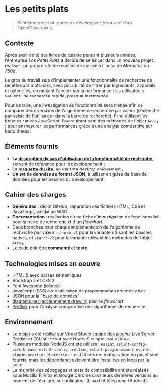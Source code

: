 # Les petits plats

> Septième projet du parcours _développeur front-end_ chez OpenClassrooms.

## Contexte

Après avoir édité des livres de cuisine pendant plusieurs années, l’entreprise _Les Petits Plats_ a décidé de se lancer dans un nouveau projet : réaliser son propre site de recettes de cuisine à l’instar de _Marmiton_ ou _750g_.

Le gros du travail sera d'implémenter une fonctionnalité de recherche de recettes par mots-clés, avec possibilité de filtrer par ingrédients, appareils et ustensiles, en mettant l'accent sur la performance : les utilisateurs veulent une recherche rapide, presque instantanée.

Pour ce faire, une investigation de fonctionnalité sera menée afin de comparer deux versions de l'algorithme de recherche par valeur (déclenché par saisie de l'utilisateur dans la barre de recherche), l'une utilisant les boucles natives JavaScript, l'autre tirant parti des méthodes de l'objet `Array` ; pour en mesurer les performances grâce à une analyse comparitive sur banc d'essai.

## Éléments fournis

- **La [description du cas d'utilisation de la fonctionnalité de recherche](https://s3-eu-west-1.amazonaws.com/course.oc-static.com/projects/Front-End+V2/P6+Algorithms/Cas+d%E2%80%99utilisation+%2303+Filtrer+les+recettes+dans+l%E2%80%99interface+utilisateur.pdf)**, servant de référence pour le développement ;
- **La [maquette du site](https://www.figma.com/file/xqeE1ZKlHUWi2Efo8r73NK)**, en variante _desktop_ uniquement ;
- **Un set de données au format JSON**, à utiliser en guise de base de données pour les besoins du développement.

## Cahier des charges

- **Généralités** : dépôt GitHub, séparation des fichiers HTML, CSS et JavaScript, validation W3C.
- **Documentation** : réalisation d'une fiche d'investigation de fonctionnalité pour la barre de recherche et d'un _flowchart_.
- Deux branches pour chaque implémentation de l'algorithme de recherche par valeur : `search-v1` pour la variante utilisant les boucles natives, et `search-v2` pour la variante utilisant les méthodes de l'objet `Array`.
- Le code doit être **commenté** et **testé**.

## Technologies mises en oeuvre

- HTML 5 avec balises sémantiques
- Bootstrap 5 et CSS 3
- Font Awesome (icônes)
- JavaScript (ES6) avec utilisation de programmation orientée objet
- JSON pour la "base de données"
- [diagrams.net (anciennement draw.io)](https://app.diagrams.net/) pour le _flowchart_
- [Perflink](https://perf.link/) pour l'analyse comparative des algorithmes de recherche

## Environnement

- Le projet a été réalisé sur Visual Studio équipé des _plugins_ Live Server, Prettier et ESLint, le tout avec NodeJS et npm, sous Linux.
- Plusieurs modules NodeJS ont été utilisés : `eslint`, `eslint-config-airbnb-base`, `eslint-config-prettier`, `eslint-plugin-import`, `eslint-plugin-prettier` et `prettier`. Les fichiers de configuration du projet sont fournis, mais les dépendances doivent être installées en local par la suite.
- La majorité des débogages et tests de compatibilité ont été réalisés sous Mozilla Firefox et Google Chrome dans leurs dernières versions au moment de l'écriture, sur ordinateur (Linux) et téléphone (Android).
